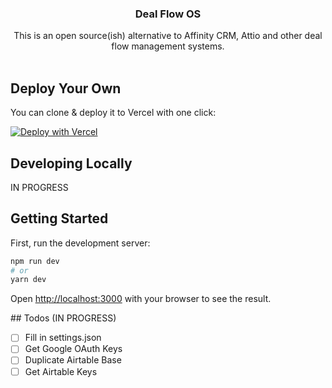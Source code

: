 <p align="center">
    <h3 align="center">Deal Flow OS</h3>
</p>

<p align="center">
This is an open source(ish) alternative to Affinity CRM, Attio and other deal flow management systems.
<br/>

<br/>

## Deploy Your Own

You can clone & deploy it to Vercel with one click:

[![Deploy with Vercel](https://vercel.com/button)](https://vercel.com/new/clone?repository-url=https%3A%2F%2Fgithub.com%2Fnicoalbanese%2Fdf-hub-opensource.git&env=DATABASE_URL,NEXTAUTH_SECRET,NEXTAUTH_URL,GOOGLE_CLIENT_ID,GOOGLE_CLIENT_SECRET,NEXT_PUBLIC_AIRTABLE_API_KEY&envDescription=API%20Keys%20needed%20for%20the%20application&envLink=https%3A%2F%2Fgithub.com%2Fnicoalbanese%2Fdf-hub-opensource%2Fblob%2Fmain%2FREADME.md)

## Developing Locally

IN PROGRESS

## Getting Started

First, run the development server:

```bash
npm run dev
# or
yarn dev
```

Open [http://localhost:3000](http://localhost:3000) with your browser to see the result.


## Todos (IN PROGRESS)

- [ ] Fill in settings.json
- [ ] Get Google OAuth Keys
- [ ] Duplicate Airtable Base
- [ ] Get Airtable Keys
